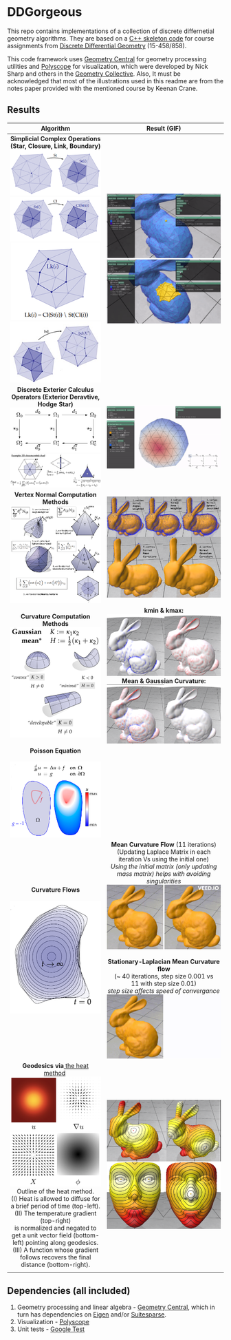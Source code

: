 # DDGorgeous

This repo contains implementations of a collection of discrete differnetial geometry algorithms. They are based on a [C++ skeleton code](https://github.com/GeometryCollective/ddg-exercises) for course assignments from [Discrete Differential Geometry](https://brickisland.net/DDGSpring2020/) (15-458/858).

This code framework uses [Geometry Central](https://github.com/nmwsharp/geometry-central) for geometry processing utilities and [Polyscope](https://github.com/nmwsharp/polyscope) for visualization, which were developed by Nick Sharp and others in the [Geometry Collective](http://geometry.cs.cmu.edu/). Also, It must be acknowledged that most of the illustrations used in this readme are from the notes paper provided with the mentioned course by Keenan Crane.

## Results

|                                                                                                                                                                                                                                                                             Algorithm                                                                                                                                                                                                                                                                             |                                                                                                                                                                                                                                              Result (GIF)                                                                                                                                                                                                                                              |
| :---------------------------------------------------------------------------------------------------------------------------------------------------------------------------------------------------------------------------------------------------------------------------------------------------------------------------------------------------------------------------------------------------------------------------------------------------------------------------------------------------------------------------------------------------------------: | :-----------------------------------------------------------------------------------------------------------------------------------------------------------------------------------------------------------------------------------------------------------------------------------------------------------------------------------------------------------------------------------------------------------------------------------------------------------------------------------------------------: |
|                                                                                                                                                          **Simplicial Complex Operations (Star, Closure, Link, Boundary)**<br />![img](image/README/1650891275357.png)<br />![img](image/README/1650891304489.png)<br />![img](image/README/1650891320023.png)<br />![img](image/README/1650891245290.png)                                                                                                                                                          |                                                                                                                                                                                                             ![img](image/README/1650890503193.png)<br />![img](image/README/1650890508006.png)                                                                                                                                                                                                             |
|                                                                                                                                                                                                **Discrete Exterior Calculus Operators (Exterior Deravtive, Hodge Star)**<br />![img](image/README/1650891936774.png)<br />![img](image/README/1650891955530.png)                                                                                                                                                                                                |                                                                                                                                                                                                                                  ![img](image/README/1650902675076.png)                                                                                                                                                                                                                                  |
|                                                                                                                                                                                                                                  **Vertex Normal Computation Methods<br />![1676067070587](image/README/1676067070587.png)**                                                                                                                                                                                                                                  |                                                                                                                                                                                                                             ![1676072347255](image/README/1676072347255.png)                                                                                                                                                                                                                             |
|                                                                                                                                                                                                                                    **Curvature Computation Methods<br />![1676070772224](image/README/1676070772224.png)**                                                                                                                                                                                                                                    |                                                                                                                                                                **kmin & kmax:**<br />![1676070259394](image/README/1676070259394.png)<br />**Mean & Gaussian Curvature:**<br />![1676070266904](image/README/1676070266904.png)                                                                                                                                                                |
|                                                                                                                                                                                                                                       **Poisson Equation<br /><br />![1676147668933](image/README/1676147668933.png)**                                                                                                                                                                                                                                       |                                                                                                                                                                                                                                                                                                                                                                                                                                                                                                        |
|                                                                                                                                                                                                                                        **Curvature Flows<br /><br />![1676147729135](image/README/1676147729135.png)**                                                                                                                                                                                                                                        | **Mean Curvature Flow** (11 iterations)<br />(Updating Laplace Matrix in each iteration Vs using the initial one)<br />*Using the initial matrix (only updating mass matrix) helps with avoiding singularities*<br />![flow1](image/README/meancurvature1.gif)<br /><br />**Stationary-Laplacian Mean Curvature flow**<br />(~ 40 iterations, step size 0.001 vs 11 with step size 0.01)<br />*step size affects speed of convergance*<br />![flow2](image/README/meancurvature2.gif) |
| **Geodesics via**[ the heat method](https://www.cs.cmu.edu/~kmcrane/Projects/HeatMethod/) <br />![1676071513876](image/README/1676071513876.png)<br />![1676071566899](image/README/1676071566899.png)<br />Outline of the heat method. <br />(I) Heat is allowed to diffuse for a brief period of time (top-left). <br />(II) The temperature gradient (top-right) <br />is normalized and negated to get a unit vector field (bottom-left) pointing along geodesics. <br />(III) A function whose gradient follows recovers the final distance (bottom-right). |                                                                                                                                                                                                                             ![1676073261736](image/README/1676073261736.png)                                                                                                                                                                                                                             |
|                                                                                                                                                                                                                                                                                                                                                                                                                                                                                                                                                                  |                                                                                                                                                                                                                                                                                                                                                                                                                                                                                                        |

## Dependencies (all included)

1. Geometry processing and linear algebra - [Geometry Central](https://github.com/nmwsharp/geometry-central), which in turn has dependencies on [Eigen](https://eigen.tuxfamily.org) and/or [Suitesparse](https://people.engr.tamu.edu/davis/suitesparse.html).
2. Visualization - [Polyscope](https://github.com/nmwsharp/polyscope)
3. Unit tests - [Google Test](https://github.com/google/googletest)
